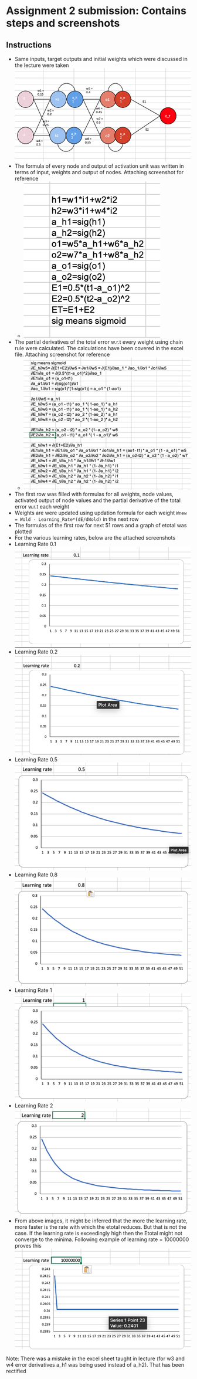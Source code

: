 # Assignment 2 submission: Contains steps and screenshots

## Instructions

 - Same inputs, target outputs and initial weights which were discussed in the lecture were taken ![Image](https://github.com/sagawritescode/ENDTwoPointOPhase1/blob/main/Assignment2/images/2%20layer%20drawing.png)
 - The formula of every node and output of activation unit was written in terms of input, weights and output of nodes. Attaching screenshot for reference 
   - ![Image](https://github.com/sagawritescode/ENDTwoPointOPhase1/blob/main/Assignment2/images/formula%20for%20outputs%20and%20activated%20output%20in%20terms%20of%20weights.png)
 - The partial derivatives of the total error w.r.t every weight using chain rule were calculated. The calculations have been covered in the excel file. Attaching screenshot for reference 
   - ![Image](https://github.com/sagawritescode/ENDTwoPointOPhase1/blob/main/Assignment2/images/partial%20derivatives.png)
 - The first row was filled with formulas for all weights, node values, activated output of node values and the partial derivative of the total error w.r.t each weight
 - Weights are were updated using updation formula for each weight ```Wnew = Wold - Learning_Rate*(dE/dWold)``` in the next row
 - The formulas of the first row for next 51 rows and a graph of etotal was plotted 
 - For the various learning rates, below are the attached screenshots 
  - Learning Rate 0.1 ![Image](https://github.com/sagawritescode/ENDTwoPointOPhase1/blob/main/Assignment2/images/Learning%20rate%200.1.png)
  - Learning Rate 0.2 ![Image](https://github.com/sagawritescode/ENDTwoPointOPhase1/blob/main/Assignment2/images/Learning%20Rate%200.2.png)
  - Learning Rate 0.5 ![Image](https://github.com/sagawritescode/ENDTwoPointOPhase1/blob/main/Assignment2/images/Learning%20Rate%200.5.png)
  - Learning Rate 0.8 ![Image](https://github.com/sagawritescode/ENDTwoPointOPhase1/blob/main/Assignment2/images/Learning%20Rate%200.8.png)
  - Learning Rate 1 ![Image](https://github.com/sagawritescode/ENDTwoPointOPhase1/blob/main/Assignment2/images/Learning%20Rate%201.png)
  - Learning Rate 2 ![Image](https://github.com/sagawritescode/ENDTwoPointOPhase1/blob/main/Assignment2/images/Learning%20Rate%202.png)
  - From above images, it might be inferred that the more the learning rate, more faster is the rate with which the etotal reduces. But that is not the case. If the learning rate is exceedingly high then the Etotal might not converge to the minima. Following example of learning rate = 10000000 proves this ![Image](https://github.com/sagawritescode/ENDTwoPointOPhase1/blob/main/Assignment2/images/Learning%20Rate%2010000000.png)

Note: There was a mistake in the excel sheet taught in lecture (for w3 and w4 error derivatives a_h1 was being used instead of a_h2). That has been rectified

